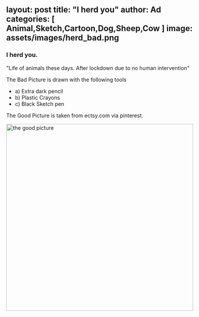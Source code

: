 layout: post
title:  "I herd you" 
author: Ad
categories: [ Animal,Sketch,Cartoon,Dog,Sheep,Cow ]
image: assets/images/herd_bad.png
---
### I herd you.

"Life of animals these days.
After lockdown due to no human intervention"

The Bad Picture is drawn with the following tools
- a) Extra dark pencil
- b) Plastic Crayons
- c) Black Sketch pen

The Good Picture is taken from ectsy.com via pinterest.

<img src="/assets/images/herd_good.jpg" alt="the good picture" width="500" height="500">